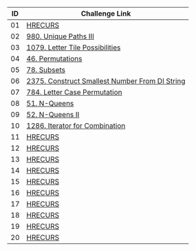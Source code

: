 |ID|Challenge Link |
|--|-----------------|
|01|[HRECURS](https://www.spoj.com/problems/HRECURS/en/)|
|02|[980. Unique Paths III](https://leetcode.com/problems/unique-paths-iii/)|
|03|[1079. Letter Tile Possibilities](https://leetcode.com/problems/letter-tile-possibilities/)|
|04|[46. Permutations](https://leetcode.com/problems/permutations/)|
|05|[78. Subsets](https://leetcode.com/problems/subsets/)|
|06|[2375. Construct Smallest Number From DI String](https://leetcode.com/problems/construct-smallest-number-from-di-string/)|
|07|[784. Letter Case Permutation](https://leetcode.com/problems/letter-case-permutation/)|
|08|[51. N-Queens](https://leetcode.com/problems/n-queens/)|
|09|[52. N-Queens II](https://leetcode.com/problems/n-queens-ii/)|
|10|[1286. Iterator for Combination](https://leetcode.com/problems/iterator-for-combination/)|
|11|[HRECURS](https://www.spoj.com/problems/HRECURS/en/)|
|12|[HRECURS](https://www.spoj.com/problems/HRECURS/en/)|
|13|[HRECURS](https://www.spoj.com/problems/HRECURS/en/)|
|14|[HRECURS](https://www.spoj.com/problems/HRECURS/en/)|
|15|[HRECURS](https://www.spoj.com/problems/HRECURS/en/)|
|16|[HRECURS](https://www.spoj.com/problems/HRECURS/en/)|
|17|[HRECURS](https://www.spoj.com/problems/HRECURS/en/)|
|18|[HRECURS](https://www.spoj.com/problems/HRECURS/en/)|
|19|[HRECURS](https://www.spoj.com/problems/HRECURS/en/)|
|20|[HRECURS](https://www.spoj.com/problems/HRECURS/en/)|
